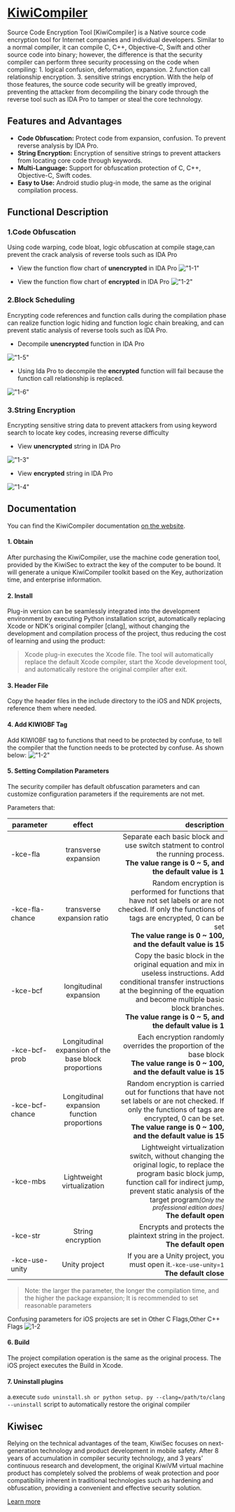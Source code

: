 # [KiwiCompiler](https://en.kiwisec.com/product/plat-android.html)  

Source Code Encryption Tool [KiwiCompiler] is a Native source code encryption tool for Internet companies and individual developers. Similar to a normal compiler, it can compile C, C++, Objective-C, Swift and other source code into binary; however, the difference is that the security compiler can perform three security processing on the code when compiling: 1. logical confusion, deformation, expansion. 2.function call relationship encryption. 3. sensitive strings encryption. With the help of those features, the source code security will be greatly improved, preventing the attacker from decompiling the binary code through the reverse tool such as IDA Pro to tamper or steal the core technology.
 
## Features and Advantages
* **Code Obfuscation:** Protect code from expansion, confusion. To prevent reverse analysis by IDA Pro.
* **String Encryption:** Encryption of sensitive strings to prevent attackers from locating core code through keywords.
* **Multi-Language:** Support for obfuscation protection of C, C++, Objective-C, Swift codes.
* **Easy to Use:** Android studio plug-in mode, the same as the original compilation process.

## Functional Description
### 1.Code Obfuscation
Using code warping, code bloat, logic obfuscation at compile stage,can prevent the crack analysis of reverse tools such as IDA Pro

* View the function flow chart of **unencrypted** in IDA Pro
!["1-1"](./image/effect1.jpg "未加密的函数流程图")

* View the function flow chart of **encrypted** in IDA Pro
!["1-2"](./image/effect2.jpg "已加密的函数流程图")

### 2.Block Scheduling
Encrypting code references and function calls during the compilation phase can realize function logic hiding and function logic chain breaking, and can prevent static analysis of reverse tools such as IDA Pro.
* Decompile **unencrypted** function in IDA Pro 

!["1-5"](./image/effect5.jpg "未加密的函数")

* Using Ida Pro to decompile the **encrypted** function will fail because the function call relationship is replaced.

!["1-6"](./image/effect6.jpg "已加密的函数")

### 3.String Encryption
Encrypting sensitive string data to prevent attackers from using keyword search to locate key codes, increasing reverse difficulty
* View **unencrypted** string in IDA Pro

!["1-3"](./image/effect3.jpg "未加密的字符串")

* View **encrypted** string in IDA Pro    

!["1-4"](./image/effect4.jpg "已加密的字符串")

## Documentation

You can find the KiwiCompiler documentation [on the website](https://document.kiwisec.com/en/kiwiCompiler/).  

#### 1. Obtain
After purchasing the KiwiCompiler, use the machine code generation tool, provided by the KiwiSec to extract the key of the computer to be bound. It will generate a unique KiwiCompiler toolkit based on the Key, authorization time, and enterprise information.

#### 2. Install
Plug-in version can be seamlessly integrated into the development environment by executing Python installation script, automatically replacing Xcode or NDK's original compiler [clang], without changing the development and compilation process of the project, thus reducing the cost of learning and using the product:

>Xcode plug-in executes the Xcode file. The tool will automatically replace the default Xcode compiler, start the Xcode development tool, and automatically restore the original compiler after exit.

#### 3. Header File
Copy the header files in the include directory to the iOS and NDK projects, reference them where needed.

#### 4. Add KIWIOBF Tag
Add KIWIOBF tag to functions that need to be protected by confuse, to tell the compiler that the function needs to be protected by confuse. As shown below:
!["1-2"](./image/img2.png)

#### 5. Setting Compilation Parameters
The security compiler has default obfuscation parameters and can customize configuration parameters if the requirements are not met.

Parameters that:

| parameter | effect | description |   
| - | :-: | -: | 
| -kce-fla | transverse expansion | Separate each basic block and use switch statment to control the running process. <br/>**The value range is 0 ~ 5, and the default value is 1** |
| -kce-fla-chance | transverse expansion ratio | Random encryption is performed for functions that have not set labels or are not checked. If only the functions of tags are encrypted, 0 can be set<br/> **The value range is 0 ~ 100, and the default value is 15**  |
| -kce-bcf | longitudinal expansion | Copy the basic block in the original equation and mix in useless instructions. Add conditional transfer instructions at the beginning of the equation and become multiple basic block branches. <br/>**The value range is 0 ~ 5, and the default value is 1** |
| -kce-bcf-prob | Longitudinal expansion of the base block proportions | Each encryption randomly overrides the proportion of the base block <br/> **The value range is 0 ~ 100, and the default value is 15**|
| -kce-bcf-chance | Longitudinal expansion function proportions|  Random encryption is carried out for functions that have not set labels or are not checked. If only the functions of tags are encrypted, 0 can be set. <br/> **The value range is 0 ~ 100, and the default value is 15**|
| -kce-mbs | Lightweight virtualization | Lightweight virtualization switch, without changing the original logic, to replace the program basic block jump, function call for indirect jump, prevent static analysis of the target program<small>*[Only the professional edition does]*</small><br/>**The default open** |
| -kce-str | String encryption | Encrypts and protects the plaintext string in the project.<br/>**The default open**  |
| -kce-use-unity | Unity project | If you are a Unity project, you must open it.<small>-kce-use-unity=1</small><br/>**The default close** |

>Note: the larger the parameter, the longer the compilation time, and the higher the package expansion; It is recommended to set reasonable parameters

Confusing parameters for iOS projects are set in Other C Flags,Other C++ Flags
![1-2](./image/img3.png)


#### 6. Build
The project compilation operation is the same as the original process. The iOS project executes the Build in Xcode.
#### 7. Uninstall plugins
a.execute ```sudo uninstall.sh or python setup. py --clang=/path/to/clang --uninstall``` script to automatically restore the original compiler


## Kiwisec
Relying on the technical advantages of the team, KiwiSec focuses on next-generation technology and product development in mobile safety. After 8 years of accumulation in compiler security technology, and 3 years’ continuous research and development, the original KiwiVM virtual machine product has completely solved the problems of weak protection and poor compatibility inherent in traditional technologies such as hardening and obfuscation, providing a convenient and effective security solution.

[Learn more](https://en.kiwisec.com)
